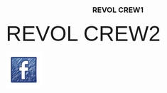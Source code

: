 	
<HTML>
<HEAD>
</HEAD>
<H3 align="center">REVOL CREW1</H3>
<BODY BACKGROUND="e75659621ccec0a3d803c5803817297e.jpg">
<font size="200" align="left" face="Comic Sans MS, Arial, MS Sans Serif">
REVOL CREW2</font>

 
   <a href="https://www.facebook.com/TripulacionRevol/?ref=bookmarks  " target="_blank"><img alt="siguenos en facebook" height="80" src="facebook_icono (1).png" title="siguenos en facebook" width="80" /></a>
</BODY>
</HTML>
